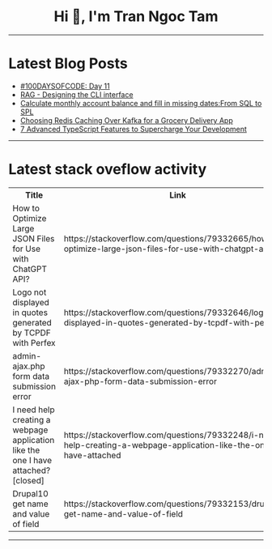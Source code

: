 <h1 align="center">Hi 👋, I'm Tran Ngoc Tam</h1>

---

# Latest Blog Posts 
<!-- BLOG-POST-LIST:START -->
- [#100DAYSOFCODE: Day 11](https://dev.to/isaiahhtml/100daysofcode-day-11-3h7)
- [RAG - Designing the CLI interface](https://dev.to/this-is-learning/rag-designing-the-cli-interface-17g5)
- [Calculate monthly account balance and fill in missing dates:From SQL to SPL](https://dev.to/esproc_spl/calculate-monthly-account-balance-and-fill-in-missing-datesfrom-sql-to-spl-147f)
- [Choosing Redis Caching Over Kafka for a Grocery Delivery App](https://dev.to/divyanshulohani/choosing-redis-caching-over-kafka-for-a-grocery-delivery-app-272g)
- [7 Advanced TypeScript Features to Supercharge Your Development](https://dev.to/aaravjoshi/7-advanced-typescript-features-to-supercharge-your-development-5436)
<!-- BLOG-POST-LIST:END -->

---

# Latest stack oveflow activity
<table>
  <tr><th>Title</th><th>Link</th></tr>
  <!-- STACKOVERFLOW:START --><tr><td>How to Optimize Large JSON Files for Use with ChatGPT API?</td><td>https://stackoverflow.com/questions/79332665/how-to-optimize-large-json-files-for-use-with-chatgpt-api</td></tr><tr><td>Logo not displayed in quotes generated by TCPDF with Perfex</td><td>https://stackoverflow.com/questions/79332646/logo-not-displayed-in-quotes-generated-by-tcpdf-with-perfex</td></tr><tr><td>admin-ajax.php form data submission error</td><td>https://stackoverflow.com/questions/79332270/admin-ajax-php-form-data-submission-error</td></tr><tr><td>I need help creating a webpage application like the one I have attached? [closed]</td><td>https://stackoverflow.com/questions/79332248/i-need-help-creating-a-webpage-application-like-the-one-i-have-attached</td></tr><tr><td>Drupal10 get name and value of field</td><td>https://stackoverflow.com/questions/79332153/drupal10-get-name-and-value-of-field</td></tr><!-- STACKOVERFLOW:END -->
</table>

---


